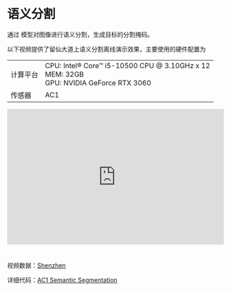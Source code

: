 # 语义分割  
通过 模型对图像进行语义分割，生成目标的分割掩码。  

以下视频提供了留仙大道上语义分割离线演示效果，主要使用的硬件配置为  

<table class="docutils align-default">
    <tbody>
        <tr class="row-even">
            <td>计算平台</td>
            <td>CPU: Intel® Core™ i5-10500 CPU @ 3.10GHz x 12 <br> MEM: 32GB <br> GPU: NVIDIA GeForce RTX 3060 </td>
        </tr>
        <tr class="row-odd">
            <td>传感器</td>
            <td>AC1</td>
        </tr>
    </tbody>
</table> 
<iframe style="margin-bottom: 24px;" width="100%" height="315" src="https://cdn.robosense.cn/AC1split_network.mp4" frameborder="0" allowfullscreen></iframe>  

视频数据：[Shenzhen](https://cdn.robosense.cn/AC1split_network_demo.zip)   

详细代码：[AC1 Semantic Segmentation](http://gitlab.robosense.cn/super_sensor_sdk/ros2_sdk/perception) 